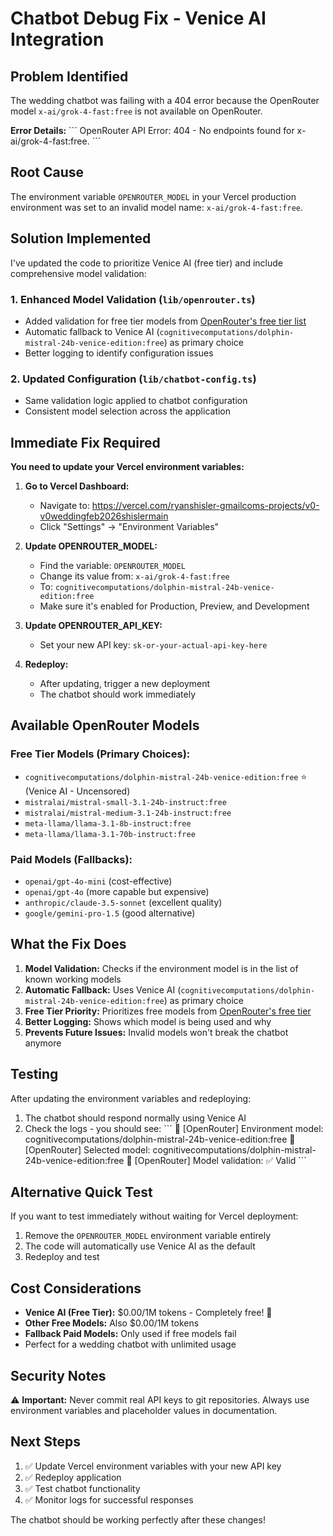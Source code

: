 # Chatbot Debug Fix - Venice AI Integration

## Problem Identified

The wedding chatbot was failing with a 404 error because the OpenRouter model `x-ai/grok-4-fast:free` is not available on OpenRouter.

**Error Details:**
\`\`\`
OpenRouter API Error: 404 - No endpoints found for x-ai/grok-4-fast:free.
\`\`\`

## Root Cause

The environment variable `OPENROUTER_MODEL` in your Vercel production environment was set to an invalid model name: `x-ai/grok-4-fast:free`.

## Solution Implemented

I've updated the code to prioritize Venice AI (free tier) and include comprehensive model validation:

### 1. Enhanced Model Validation (`lib/openrouter.ts`)
- Added validation for free tier models from [OpenRouter's free tier list](https://openrouter.ai/models?max_price=0)
- Automatic fallback to Venice AI (`cognitivecomputations/dolphin-mistral-24b-venice-edition:free`) as primary choice
- Better logging to identify configuration issues

### 2. Updated Configuration (`lib/chatbot-config.ts`)
- Same validation logic applied to chatbot configuration
- Consistent model selection across the application

## Immediate Fix Required

**You need to update your Vercel environment variables:**

1. **Go to Vercel Dashboard:**
   - Navigate to: https://vercel.com/ryanshisler-gmailcoms-projects/v0-v0weddingfeb2026shislermain
   - Click "Settings" → "Environment Variables"

2. **Update OPENROUTER_MODEL:**
   - Find the variable: `OPENROUTER_MODEL`
   - Change its value from: `x-ai/grok-4-fast:free`
   - To: `cognitivecomputations/dolphin-mistral-24b-venice-edition:free`
   - Make sure it's enabled for Production, Preview, and Development

3. **Update OPENROUTER_API_KEY:**
   - Set your new API key: `sk-or-your-actual-api-key-here`

4. **Redeploy:**
   - After updating, trigger a new deployment
   - The chatbot should work immediately

## Available OpenRouter Models

### Free Tier Models (Primary Choices):
- `cognitivecomputations/dolphin-mistral-24b-venice-edition:free` ⭐ (Venice AI - Uncensored)
- `mistralai/mistral-small-3.1-24b-instruct:free`
- `mistralai/mistral-medium-3.1-24b-instruct:free`
- `meta-llama/llama-3.1-8b-instruct:free`
- `meta-llama/llama-3.1-70b-instruct:free`

### Paid Models (Fallbacks):
- `openai/gpt-4o-mini` (cost-effective)
- `openai/gpt-4o` (more capable but expensive)
- `anthropic/claude-3.5-sonnet` (excellent quality)
- `google/gemini-pro-1.5` (good alternative)

## What the Fix Does

1. **Model Validation:** Checks if the environment model is in the list of known working models
2. **Automatic Fallback:** Uses Venice AI (`cognitivecomputations/dolphin-mistral-24b-venice-edition:free`) as primary choice
3. **Free Tier Priority:** Prioritizes free models from [OpenRouter's free tier](https://openrouter.ai/models?max_price=0)
4. **Better Logging:** Shows which model is being used and why
5. **Prevents Future Issues:** Invalid models won't break the chatbot anymore

## Testing

After updating the environment variables and redeploying:

1. The chatbot should respond normally using Venice AI
2. Check the logs - you should see:
   \`\`\`
   🤖 [OpenRouter] Environment model: cognitivecomputations/dolphin-mistral-24b-venice-edition:free
   🤖 [OpenRouter] Selected model: cognitivecomputations/dolphin-mistral-24b-venice-edition:free
   🤖 [OpenRouter] Model validation: ✅ Valid
   \`\`\`

## Alternative Quick Test

If you want to test immediately without waiting for Vercel deployment:

1. Remove the `OPENROUTER_MODEL` environment variable entirely
2. The code will automatically use Venice AI as the default
3. Redeploy and test

## Cost Considerations

- **Venice AI (Free Tier):** $0.00/1M tokens - Completely free! 🎉
- **Other Free Models:** Also $0.00/1M tokens
- **Fallback Paid Models:** Only used if free models fail
- Perfect for a wedding chatbot with unlimited usage

## Security Notes

⚠️ **Important:** Never commit real API keys to git repositories. Always use environment variables and placeholder values in documentation.

## Next Steps

1. ✅ Update Vercel environment variables with your new API key
2. ✅ Redeploy application  
3. ✅ Test chatbot functionality
4. ✅ Monitor logs for successful responses

The chatbot should be working perfectly after these changes!
